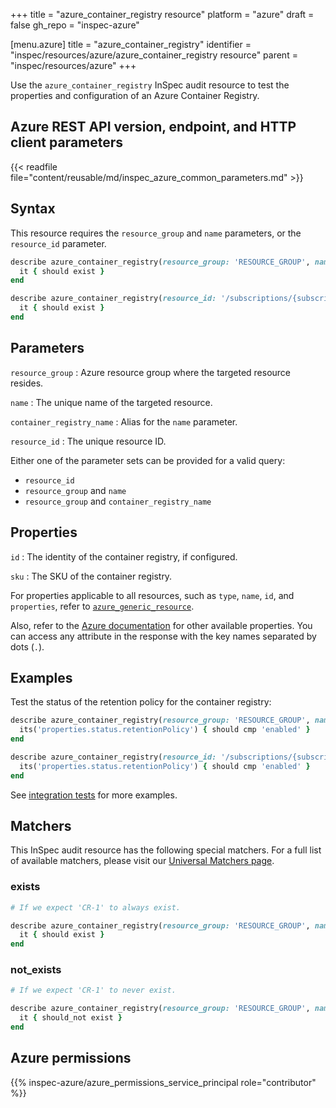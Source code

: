 +++
title = "azure_container_registry resource"
platform = "azure"
draft = false
gh_repo = "inspec-azure"

[menu.azure]
title = "azure_container_registry"
identifier = "inspec/resources/azure/azure_container_registry resource"
parent = "inspec/resources/azure"
+++

Use the `azure_container_registry` InSpec audit resource to test the properties and configuration of an Azure Container Registry.

## Azure REST API version, endpoint, and HTTP client parameters

{{< readfile file="content/reusable/md/inspec_azure_common_parameters.md" >}}

## Syntax

This resource requires the `resource_group` and `name` parameters, or the `resource_id` parameter.

```ruby
describe azure_container_registry(resource_group: 'RESOURCE_GROUP', name: 'NAME') do
  it { should exist }
end
```

```ruby
describe azure_container_registry(resource_id: '/subscriptions/{subscriptionId}/resourceGroups/{resourceGroup}/providers/Microsoft.ContainerRegistry/registries/{registryName}') do
  it { should exist }
end
```

## Parameters

`resource_group`
: Azure resource group where the targeted resource resides.

`name`
: The unique name of the targeted resource.

`container_registry_name`
: Alias for the `name` parameter.

`resource_id`
: The unique resource ID.

Either one of the parameter sets can be provided for a valid query:

- `resource_id`
- `resource_group` and `name`
- `resource_group` and `container_registry_name`

## Properties

`id`
: The identity of the container registry, if configured.

`sku`
: The SKU of the container registry.

For properties applicable to all resources, such as `type`, `name`, `id`, and `properties`, refer to [`azure_generic_resource`](azure_generic_resource#properties).

Also, refer to the [Azure documentation](https://docs.microsoft.com/en-us/rest/api/containerregistry/registries/get#registry) for other available properties. You can access any attribute in the response with the key names separated by dots (`.`).

## Examples

Test the status of the retention policy for the container registry:

```ruby
describe azure_container_registry(resource_group: 'RESOURCE_GROUP', name: 'NAME') do
  its('properties.status.retentionPolicy') { should cmp 'enabled' }
end
```

```ruby
describe azure_container_registry(resource_id: '/subscriptions/{subscriptionId}/resourceGroups/{resourceGroup}/providers/Microsoft.ContainerRegistry/registries/{registryName}') do
  its('properties.status.retentionPolicy') { should cmp 'enabled' }
end
```

See [integration tests](https://github.com/inspec/inspec-azure/blob/main/test/integration/verify/controls/azure_container_registry.rb) for more examples.

## Matchers

This InSpec audit resource has the following special matchers. For a full list of available matchers, please visit our [Universal Matchers page](https://docs.chef.io/inspec/matchers/).

### exists

```ruby
# If we expect 'CR-1' to always exist.

describe azure_container_registry(resource_group: 'RESOURCE_GROUP', name: 'CR-1') do
  it { should exist }
end
```

### not_exists

```ruby
# If we expect 'CR-1' to never exist.

describe azure_container_registry(resource_group: 'RESOURCE_GROUP', name: 'CR-1') do
  it { should_not exist }
end
```

## Azure permissions

{{% inspec-azure/azure_permissions_service_principal role="contributor" %}}
